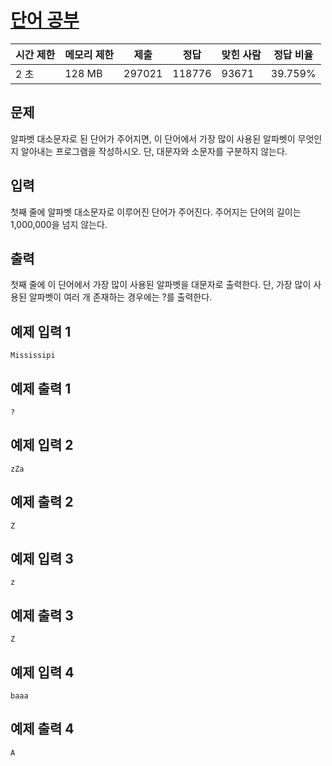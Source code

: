 

# [단어 공부](https://www.acmicpc.net/problem/1157)

| 시간 제한 | 메모리 제한 | 제출 | 정답 | 맞힌 사람 | 정답 비율 |
| --- | --- | --- | --- | --- | --- |
| 2 초 | 128 MB | 297021 | 118776 | 93671 | 39.759% |

## 문제

알파벳 대소문자로 된 단어가 주어지면, 이 단어에서 가장 많이 사용된 알파벳이 무엇인지 알아내는 프로그램을 작성하시오. 단, 대문자와 소문자를 구분하지 않는다.

## 입력

첫째 줄에 알파벳 대소문자로 이루어진 단어가 주어진다. 주어지는 단어의 길이는 1,000,000을 넘지 않는다.

## 출력

첫째 줄에 이 단어에서 가장 많이 사용된 알파벳을 대문자로 출력한다. 단, 가장 많이 사용된 알파벳이 여러 개 존재하는 경우에는 ?를 출력한다.

## 예제 입력 1

```
Mississipi

```

## 예제 출력 1

```
?

```

## 예제 입력 2

```
zZa

```

## 예제 출력 2

```
Z

```

## 예제 입력 3

```
z

```

## 예제 출력 3

```
Z

```

## 예제 입력 4

```
baaa

```

## 예제 출력 4

```
A
```
